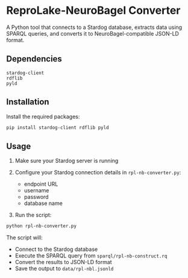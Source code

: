 # ReproLake-NeuroBagel Converter

A Python tool that connects to a Stardog database, extracts data using SPARQL queries, and converts it to NeuroBagel-compatible JSON-LD format.

## Dependencies

```
stardog-client
rdflib
pyld
```

## Installation

Install the required packages:

```bash
pip install stardog-client rdflib pyld
```

## Usage

1. Make sure your Stardog server is running
2. Configure your Stardog connection details in `rpl-nb-converter.py`:
   - endpoint URL
   - username
   - password
   - database name

3. Run the script:
```bash
python rpl-nb-converter.py
```

The script will:
- Connect to the Stardog database
- Execute the SPARQL query from `sparql/rpl-nb-construct.rq`
- Convert the results to JSON-LD format
- Save the output to `data/rpl-nbl.jsonld`
